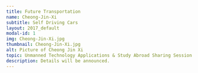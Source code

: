```yaml
---
title: Future Transportation
name: Cheong-Jin-Xi
subtitle: Self Driving Cars
layout: 2017_default
modal-id: 1
img: Cheong-Jin-Xi.jpg
thumbnail: Cheong-Jin-Xi.jpg
alt: Picture of Cheong Jin Xi 
topic: Unmanned Technology Applications & Study Abroad Sharing Session
description: Details will be announced.
---
```

